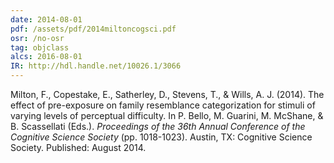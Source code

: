 ```yaml
---
date: 2014-08-01
pdf: /assets/pdf/2014miltoncogsci.pdf
osr: /no-osr
tag: objclass
alcs: 2016-08-01
IR: http://hdl.handle.net/10026.1/3066 
---
```


Milton, F., Copestake, E., Satherley, D., Stevens, T., & Wills, A. J. (2014). The effect of pre-exposure on family resemblance categorization for stimuli of varying levels of perceptual difficulty. In P. Bello, M. Guarini, M. McShane, & B. Scassellati (Eds.). _Proceedings of the 36th Annual Conference of the Cognitive Science Society_ (pp. 1018-1023). Austin, TX: Cognitive Science Society. Published: August 2014.
